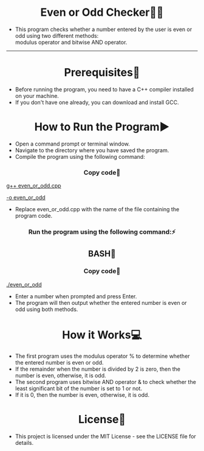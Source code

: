 <h1 align="center" >Even or Odd Checker👩‍💻</h1>

- This program checks whether a number entered by the user is even or odd using two different methods:<br> modulus operator and bitwise AND operator.
<hr>
<h1 align="center" >Prerequisites🧾</h1>

- Before running the program, you need to have a C++ compiler installed on your machine.
- If you don't have one already, you can download and install GCC.

<h1 align="center" >How to Run the Program▶️</h1>

- Open a command prompt or terminal window.
- Navigate to the directory where you have saved the program.
- Compile the program using the following command:

<h3 align=" center" >Copy code📝 </h3>

[g++ even_or_odd.cpp](http://g++even_or_odd.cpp)

[-o even_or_odd](http://-oeven_or_odd)

- Replace even_or_odd.cpp with the name of the file containing the program code.

<h3 align=" center" >Run the program using the following command:⚡</h3>

<h2 align="center">BASH🏃</h2>
<h3 align=" center" >Copy code📝 </h3>

[./even_or_odd](http://./even_or_odd)

- Enter a number when prompted and press Enter.
- The program will then output whether the entered number is even or odd using both methods.

<h1 align="center" >How it Works💻</h1>

- The first program uses the modulus operator % to determine whether the entered number is even or odd. 
- If the remainder when the number is divided by 2 is zero, then the number is even, otherwise, it is odd.
- The second program uses bitwise AND operator & to check whether the least significant bit of the number is set to 1 or not.
- If it is 0, then the number is even, otherwise, it is odd.

<h1 align="center" >License📙</h1>

- This project is licensed under the MIT License - see the LICENSE file for details.
